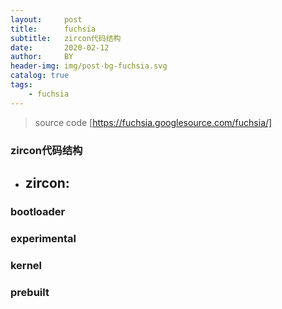 ```yaml
---
layout:     post
title:      fuchsia
subtitle:   zircon代码结构
date:       2020-02-12
author:     BY
header-img: img/post-bg-fuchsia.svg
catalog: true
tags:
    - fuchsia
---
```


> source code [https://fuchsia.googlesource.com/fuchsia/]

### zircon代码结构

- zircon:
    - 

### bootloader

### experimental

### kernel

### prebuilt
